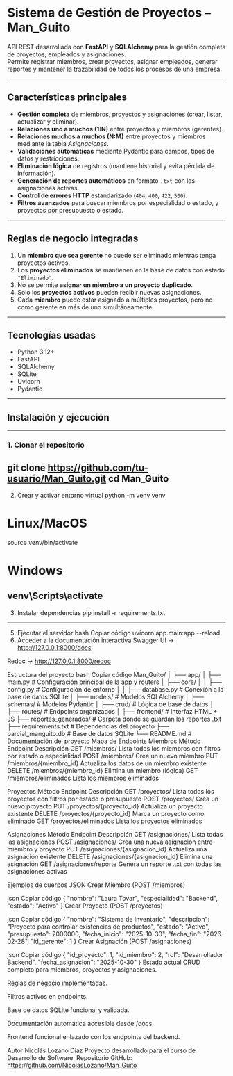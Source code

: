 # Sistema de Gestión de Proyectos – Man_Guito

API REST desarrollada con **FastAPI** y **SQLAlchemy** para la gestión completa de proyectos, empleados y asignaciones.  
Permite registrar miembros, crear proyectos, asignar empleados, generar reportes y mantener la trazabilidad de todos los procesos de una empresa.

---

## Características principales

- **Gestión completa** de miembros, proyectos y asignaciones (crear, listar, actualizar y eliminar).
- **Relaciones uno a muchos (1:N)** entre proyectos y miembros (gerentes).
- **Relaciones muchos a muchos (N:M)** entre proyectos y miembros mediante la tabla *Asignaciones*.
- **Validaciones automáticas** mediante Pydantic para campos, tipos de datos y restricciones.
- **Eliminación lógica** de registros (mantiene historial y evita pérdida de información).
- **Generación de reportes automáticos** en formato `.txt` con las asignaciones activas.
- **Control de errores HTTP** estandarizado (`404`, `400`, `422`, `500`).
- **Filtros avanzados** para buscar miembros por especialidad o estado, y proyectos por presupuesto o estado.

---

## Reglas de negocio integradas

1. Un **miembro que sea gerente** no puede ser eliminado mientras tenga proyectos activos.  
2. Los **proyectos eliminados** se mantienen en la base de datos con estado `"Eliminado"`.  
3. No se permite **asignar un miembro a un proyecto duplicado**.  
4. Solo los **proyectos activos** pueden recibir nuevas asignaciones.  
5. Cada **miembro** puede estar asignado a múltiples proyectos, pero no como gerente en más de uno simultáneamente.  

---

## Tecnologías usadas

- Python 3.12+
- FastAPI
- SQLAlchemy
- SQLite
- Uvicorn
- Pydantic

---

## Instalación y ejecución
---
### 1. Clonar el repositorio
git clone https://github.com/tu-usuario/Man_Guito.git
cd Man_Guito
---
2. Crear y activar entorno virtual
python -m venv venv
# Linux/MacOS
source venv/bin/activate
# Windows
venv\Scripts\activate
---
3. Instalar dependencias
pip install -r requirements.txt

---
5. Ejecutar el servidor
bash
Copiar código
uvicorn app.main:app --reload
6. Acceder a la documentación interactiva
Swagger UI → http://127.0.0.1:8000/docs

Redoc → http://127.0.0.1:8000/redoc

Estructura del proyecto
bash
Copiar código
Man_Guito/
│
├── app/
│   ├── main.py                 # Configuración principal de la app y routers
│   ├── core/
│   │   ├── config.py           # Configuración de entorno
│   │   ├── database.py         # Conexión a la base de datos SQLite
│   ├── models/                 # Modelos SQLAlchemy
│   ├── schemas/                # Modelos Pydantic
│   ├── crud/                   # Lógica de base de datos
│   ├── routes/                 # Endpoints organizados
│
├── frontend/                   # Interfaz HTML + JS
├── reportes_generados/         # Carpeta donde se guardan los reportes .txt
├── requirements.txt            # Dependencias del proyecto
├── parcial_manguito.db         # Base de datos SQLite
└── README.md                   # Documentación del proyecto
Mapa de Endpoints
Miembros
Método	Endpoint	Descripción
GET	/miembros/	Lista todos los miembros con filtros por estado o especialidad
POST	/miembros/	Crea un nuevo miembro
PUT	/miembros/{miembro_id}	Actualiza los datos de un miembro existente
DELETE	/miembros/{miembro_id}	Elimina un miembro (lógica)
GET	/miembros/eliminados	Lista los miembros eliminados

Proyectos
Método	Endpoint	Descripción
GET	/proyectos/	Lista todos los proyectos con filtros por estado o presupuesto
POST	/proyectos/	Crea un nuevo proyecto
PUT	/proyectos/{proyecto_id}	Actualiza un proyecto existente
DELETE	/proyectos/{proyecto_id}	Marca un proyecto como eliminado
GET	/proyectos/eliminados	Lista los proyectos eliminados

Asignaciones
Método	Endpoint	Descripción
GET	/asignaciones/	Lista todas las asignaciones
POST	/asignaciones/	Crea una nueva asignación entre miembro y proyecto
PUT	/asignaciones/{asignacion_id}	Actualiza una asignación existente
DELETE	/asignaciones/{asignacion_id}	Elimina una asignación
GET	/asignaciones/reporte	Genera un reporte .txt con todas las asignaciones activas

Ejemplos de cuerpos JSON
Crear Miembro (POST /miembros)

json
Copiar código
{
  "nombre": "Laura Tovar",
  "especialidad": "Backend",
  "estado": "Activo"
}
Crear Proyecto (POST /proyectos)

json
Copiar código
{
  "nombre": "Sistema de Inventario",
  "descripcion": "Proyecto para controlar existencias de productos",
  "estado": "Activo",
  "presupuesto": 2000000,
  "fecha_inicio": "2025-10-30",
  "fecha_fin": "2026-02-28",
  "id_gerente": 1
}
Crear Asignación (POST /asignaciones)

json
Copiar código
{
  "id_proyecto": 1,
  "id_miembro": 2,
  "rol": "Desarrollador Backend",
  "fecha_asignacion": "2025-10-30"
}
Estado actual
CRUD completo para miembros, proyectos y asignaciones.

Reglas de negocio implementadas.

Filtros activos en endpoints.

Base de datos SQLite funcional y validada.

Documentación automática accesible desde /docs.

Frontend funcional enlazado con los endpoints del backend.

Autor
Nicolás Lozano Díaz
Proyecto desarrollado para el curso de Desarrollo de Software.
Repositorio GitHub: https://github.com/NicolasLozano/Man_Guito


